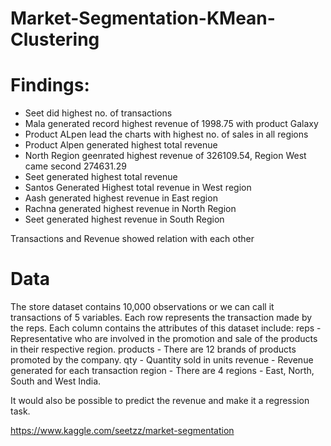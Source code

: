 # Market-Segmentation-KMean-Clustering

# Findings:

- Seet did highest no. of transactions
- Mala generated record highest revenue of 1998.75 with product Galaxy
- Product ALpen lead the charts with highest no. of sales in all regions
- Product Alpen generated highest total revenue
- North Region geenrated highest revenue of 326109.54, Region West came second 274631.29
- Seet generated highest total revenue
- Santos Generated Highest total revenue in West region
- Aash generated highest revenue in East region
- Rachna generated highest revenue in North Region
- Seet generated highest revenue in South Region

Transactions and Revenue showed relation with each other


# Data
The store dataset contains 10,000 observations or we can call it transactions of 5 variables.
Each row represents the transaction made by the reps.
Each column contains the attributes of this dataset include:
reps - Representative who are involved in the promotion and sale of the products in their respective region.
products - There are 12 brands of products promoted by the company.
qty - Quantity sold in units
revenue - Revenue generated for each transaction
region - There are 4 regions - East, North, South and West India.

It would also be possible to predict the revenue and make it a regression task.

https://www.kaggle.com/seetzz/market-segmentation
